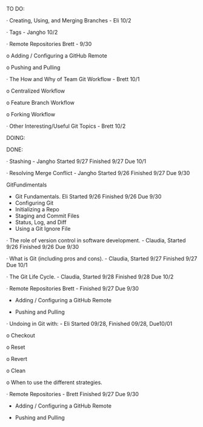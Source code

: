 TO DO:





· Creating, Using, and Merging Branches - Eli 10/2

· Tags - Jangho 10/2

· Remote Repositories  Brett - 9/30

o Adding / Configuring a GitHub Remote

o Pushing and Pulling

· The How and Why of Team Git Workflow  - Brett 10/1

o Centralized Workflow

o Feature Branch Workflow

o Forking Workflow

· Other Interesting/Useful Git Topics - Brett 10/2



DOING:




DONE:

· Stashing - Jangho Started 9/27 Finished 9/27 Due 10/1

· Resolving Merge Conflict - Jangho Started 9/26 Finished 9/27 Due 9/30

GitFundimentals

* Git Fundamentals. Eli Started 9/26 Finished 9/26 Due 9/30
* Configuring Git
* Initializing a Repo
* Staging and Commit Files
* Status, Log, and Diff
* Using a Git Ignore File

· The role of version control in software development.  - Claudia, Started 9/26 Finished 9/26 Due 9/30

· What is Git (including pros and cons). - Claudia, Started 9/27 Finished 9/27 Due 10/1

· The Git Life Cycle. - Claudia, Started 9/28 Finished 9/28 Due 10/2

· Remote Repositories  Brett - Finished 9/27 Due 9/30 

* Adding / Configuring a GitHub Remote

* Pushing and Pulling

· Undoing in Git with: - Eli Started 09/28, Finished 09/28, Due10/01

o Checkout

o Reset

o Revert

o Clean

o When to use the different strategies.


· Remote Repositories - Brett  Finished 9/27 Due 9/30

* Adding / Configuring a GitHub Remote

* Pushing and Pulling



